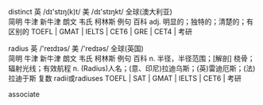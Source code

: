 distinct 
英 /dɪ'stɪŋ(k)t/  美 /dɪ'stɪŋkt/  全球(澳大利亚)  
简明 牛津 新牛津  朗文 韦氏  柯林斯 例句  百科
adj. 明显的；独特的；清楚的；有区别的
TOEFL | GMAT | IELTS | CET6 | GRE | CET4 | 考研



radius 
英 /'reɪdɪəs/  美 /'redɪəs/  全球(英国)  
简明 牛津 新牛津  朗文 韦氏  柯林斯 例句  百科
n. 半径，半径范围；[解剖] 桡骨；辐射光线；有效航程
n. (Radius)人名；(意、印尼)拉迪乌斯；(英)雷迪厄斯；(法)拉迪于斯
复数 radii或radiuses
TOEFL | SAT | GMAT | IELTS | CET6 | 考研



associate 